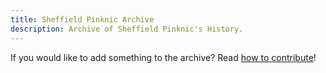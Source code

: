 ```yaml
---
title: Sheffield Pinknic Archive
description: Archive of Sheffield Pinknic's History.
---
```


If you would like to add something to the archive? Read [how to contribute](/contributing)!